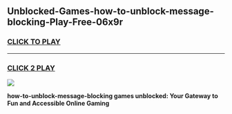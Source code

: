 
## Unblocked-Games-how-to-unblock-message-blocking-Play-Free-06x9r
<h3>
<a href="https://premium76.site?title=how-to-unblock-message-blocking&ref=23A">CLICK TO PLAY</a></h3>
<hr>

<h3>
<a href="https://premium76.site?title=how-to-unblock-message-blocking&ref=23A">CLICK 2 PLAY</a>
  
</h3>

<a href="https://premium76.site?title=how-to-unblock-message-blocking&ref=23A"><img src="https://clearcache.store/games.png"></a>


**how-to-unblock-message-blocking games unblocked: Your Gateway to Fun and Accessible Online Gaming**
